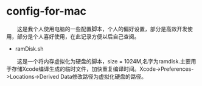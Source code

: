 # config-for-mac

　　这是我个人使用电脑的一些配置脚本，个人的偏好设置，部分是高效开发使用，部分是个人喜好使用，在此记录方便以后自己查阅。

- ramDisk.sh

　　这是一个将内存虚拟化为硬盘的脚本，size = 1024M,名字为ramdisk.主要用于存储Xcode编译生成的临时文件，加快重复编译时间。Xcode->Preferences->Locations->Derived Data修改路径为虚拟化硬盘的路径。